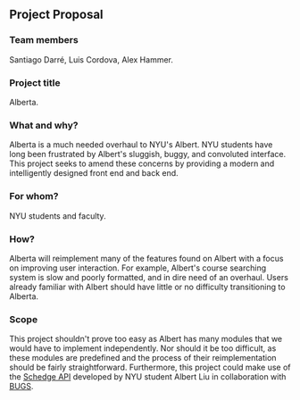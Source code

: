 ## Project Proposal

### Team members
Santiago Darré, Luis Cordova, Alex Hammer.

### Project title
Alberta.

### What and why?
Alberta is a much needed overhaul to NYU's Albert. NYU students have long been frustrated by Albert's sluggish, buggy, and convoluted interface. This project seeks to amend these concerns by providing a modern and intelligently designed front end and back end.

### For whom?
NYU students and faculty.

### How?
Alberta will reimplement many of the features found on Albert with a focus on improving user interaction. For example, Albert's course searching system is slow and poorly formatted, and in dire need of an overhaul. Users already familiar with Albert should have little or no difficulty transitioning to Alberta.

### Scope
This project shouldn't prove too easy as Albert has many modules that we would have to implement independently. Nor should it be too difficult, as these modules are predefined and the process of their reimplementation should be fairly straightforward. Furthermore, this project could make use of the [Schedge API](https://github.com/BUGS-NYU/schedge) developed by NYU student Albert Liu in collaboration with [BUGS](https://bugs-nyu.github.io/). 
